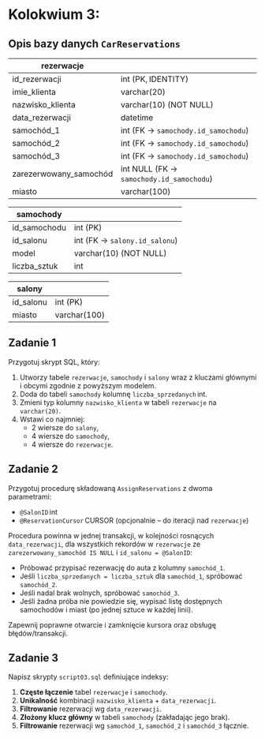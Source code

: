 # Kolokwium 3:

## Opis bazy danych `CarReservations`

| rezerwacje             |                                          |
| ---------------------- | ---------------------------------------- |
| id_rezerwacji          | int (PK, IDENTITY)                       |
| imie_klienta           | varchar(20)                              |
| nazwisko_klienta       | varchar(10) (NOT NULL)                   |
| data_rezerwacji        | datetime                                 |
| samochód_1             | int (FK → `samochody.id_samochodu`)      |
| samochód_2             | int (FK → `samochody.id_samochodu`)      |
| samochód_3             | int (FK → `samochody.id_samochodu`)      |
| zarezerwowany_samochód | int NULL (FK → `samochody.id_samochodu`) |
| miasto                 | varchar(100)                             |

| samochody    |                               |
| ------------ | ----------------------------- |
| id_samochodu | int (PK)                      |
| id_salonu    | int (FK → `salony.id_salonu`) |
| model        | varchar(10) (NOT NULL)        |
| liczba_sztuk | int                           |

| salony    |              |
| --------- | ------------ |
| id_salonu | int (PK)     |
| miasto    | varchar(100) |

## Zadanie 1

Przygotuj skrypt SQL, który:

1. Utworzy tabele `rezerwacje`, `samochody` i `salony` wraz z kluczami głównymi i obcymi zgodnie z powyższym modelem.
2. Doda do tabeli `samochody` kolumnę `liczba_sprzedanych` int.
3. Zmieni typ kolumny `nazwisko_klienta` w tabeli `rezerwacje` na `varchar(20)`.
4. Wstawi co najmniej:
   - 2 wiersze do `salony`,
   - 4 wiersze do `samochody`,
   - 4 wiersze do `rezerwacje`.

## Zadanie 2

Przygotuj procedurę składowaną `AssignReservations` z dwoma parametrami:

- `@SalonID` int
- `@ReservationCursor` CURSOR (opcjonalnie – do iteracji nad `rezerwacje`)

Procedura powinna w jednej transakcji, w kolejności rosnących `data_rezerwacji`, dla wszystkich rekordów w `rezerwacje` ze `zarezerwowany_samochód IS NULL` i `id_salonu = @SalonID`:

- Próbować przypisać rezerwację do auta z kolumny `samochód_1`.
- Jeśli `liczba_sprzedanych = liczba_sztuk` dla `samochód_1`, spróbować `samochód_2`.
- Jeśli nadal brak wolnych, spróbować `samochód_3`.
- Jeśli żadna próba nie powiedzie się, wypisać listę dostępnych samochodów i miast (po jednej sztuce w każdej linii).

Zapewnij poprawne otwarcie i zamknięcie kursora oraz obsługę błędów/transakcji.

## Zadanie 3

Napisz skrypty `script03.sql` definiujące indeksy:

1. **Częste łączenie** tabel `rezerwacje` i `samochody`.
2. **Unikalność** kombinacji `nazwisko_klienta` + `data_rezerwacji`.
3. **Filtrowanie** rezerwacji wg `data_rezerwacji`.
4. **Złożony klucz główny** w tabeli `samochody` (zakładając jego brak).
5. **Filtrowanie** rezerwacji wg `samochód_1`, `samochód_2` i `samochód_3` łącznie.
